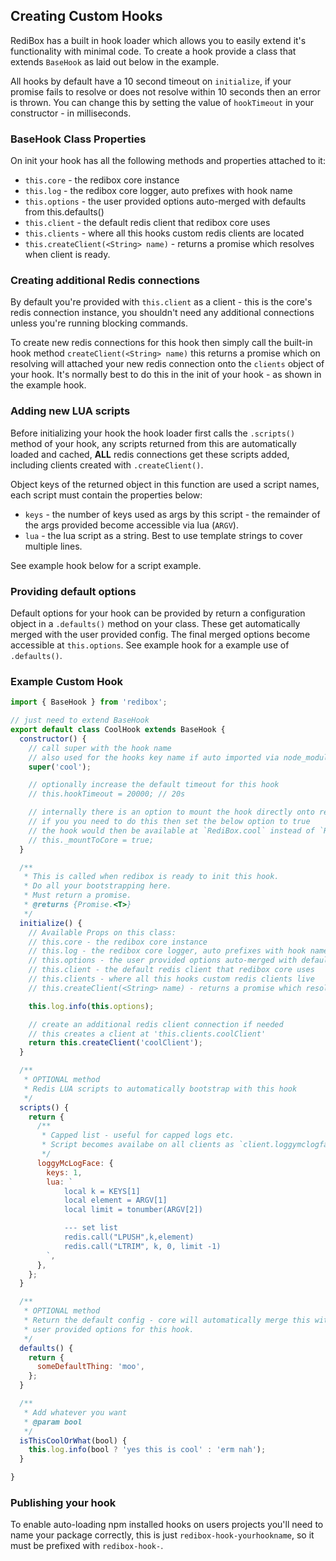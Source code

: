 ## Creating Custom Hooks

RediBox has a built in hook loader which allows you to easily extend it's functionality with minimal code. To create a hook provide a class that extends `BaseHook` as laid out below in the example.

All hooks by default have a 10 second timeout on `initialize`, if your promise fails to resolve or does not resolve within 10 seconds then an error is thrown. You can change this by setting the value of `hookTimeout` in your constructor - in milliseconds.

### BaseHook Class Properties

On init your hook has all the following methods and properties attached to it:

- `this.core` - the redibox core instance
- `this.log` - the redibox core logger, auto prefixes with hook name
- `this.options` - the user provided options auto-merged with defaults from this.defaults()
- `this.client` - the default redis client that redibox core uses
- `this.clients` - where all this hooks custom redis clients are located
- `this.createClient(<String> name)` - returns a promise which resolves when client is ready.

### Creating additional Redis connections

By default you're provided with `this.client` as a client - this is the core's redis connection instance, you shouldn't need any additional connections unless you're running blocking commands.

To create new redis connections for this hook then simply call the built-in hook method `createClient(<String> name)` this returns a promise which on resolving will attached your new redis connection onto the `clients` object of your hook. It's normally best to do this in the init of your hook - as shown in the example hook.

### Adding new LUA scripts

Before initializing your hook the hook loader first calls the `.scripts()` method of your hook, any scripts returned from this are automatically loaded and cached, **ALL** redis connections get these scripts added, including clients created with `.createClient()`.


Object keys of the returned object in this function are used a script names, each script must contain the properties below:

- `keys` - the number of keys used as args by this script - the remainder of the args provided become accessible via lua (`ARGV`).
- `lua` - the lua script as a string. Best to use template strings to cover multiple lines.

See example hook below for a script example.

### Providing default options

Default options for your hook can be provided by return a configuration object in a `.defaults()` method on your class. These get automatically merged with the user provided config. The final merged options become accessible at `this.options`. See example hook for a example use of `.defaults()`.

### Example Custom Hook

```javascript
import { BaseHook } from 'redibox';

// just need to extend BaseHook
export default class CoolHook extends BaseHook {
  constructor() {
    // call super with the hook name
    // also used for the hooks key name if auto imported via node_modules
    super('cool');

    // optionally increase the default timeout for this hook
    // this.hookTimeout = 20000; // 20s

    // internally there is an option to mount the hook directly onto redibox rather than the `.hooks` object
    // if you you need to do this then set the below option to true
    // the hook would then be available at `RediBox.cool` instead of `RediBox.hooks.cool`
    // this._mountToCore = true;
  }

  /**
   * This is called when redibox is ready to init this hook.
   * Do all your bootstrapping here.
   * Must return a promise.
   * @returns {Promise.<T>}
   */
  initialize() {
    // Available Props on this class:
    // this.core - the redibox core instance
    // this.log - the redibox core logger, auto prefixes with hook name
    // this.options - the user provided options auto-merged with defaults from this.defaults()
    // this.client - the default redis client that redibox core uses
    // this.clients - where all this hooks custom redis clients live
    // this.createClient(<String> name) - returns a promise which resolves when client is ready.

    this.log.info(this.options);

    // create an additional redis client connection if needed
    // this creates a client at 'this.clients.coolClient'
    return this.createClient('coolClient');
  }

  /**
   * OPTIONAL method
   * Redis LUA scripts to automatically bootstrap with this hook
   */
  scripts() {
    return {
      /**
       * Capped list - useful for capped logs etc.
       * Script becomes availabe on all clients as `client.loggymclogface(key, ele, limit).then().catch()`
       */
      loggyMcLogFace: {
        keys: 1,
        lua: `
            local k = KEYS[1]
            local element = ARGV[1]
            local limit = tonumber(ARGV[2])

            --- set list
            redis.call("LPUSH",k,element)
            redis.call("LTRIM", k, 0, limit -1)
        `,
      },
    };
  }

  /**
   * OPTIONAL method
   * Return the default config - core will automatically merge this with the
   * user provided options for this hook.
   */
  defaults() {
    return {
      someDefaultThing: 'moo',
    };
  }

  /**
   * Add whatever you want
   * @param bool
   */
  isThisCoolOrWhat(bool) {
    this.log.info(bool ? 'yes this is cool' : 'erm nah');
  }

}
```

### Publishing your hook

To enable auto-loading npm installed hooks on users projects you'll need to name your package correctly, this is just `redibox-hook-yourhookname`, so it must be prefixed with `redibox-hook-`.
